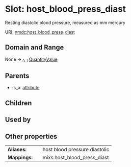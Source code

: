 
# Slot: host_blood_press_diast


Resting diastolic blood pressure, measured as mm mercury

URI: [nmdc:host_blood_press_diast](https://microbiomedata/meta/host_blood_press_diast)


## Domain and Range

None &#8594;  <sub>0..1</sub> [QuantityValue](QuantityValue.md)

## Parents

 *  is_a: [attribute](attribute.md)

## Children


## Used by


## Other properties

|  |  |  |
| --- | --- | --- |
| **Aliases:** | | host blood pressure diastolic |
| **Mappings:** | | mixs:host_blood_press_diast |

